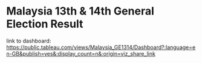 # Malaysia 13th & 14th General Election Result

link to dashboard: 
https://public.tableau.com/views/Malaysia_GE1314/Dashboard?:language=en-GB&publish=yes&:display_count=n&:origin=viz_share_link 
